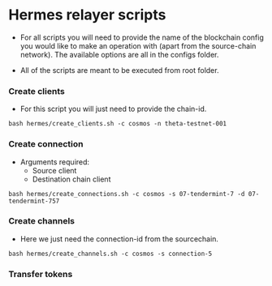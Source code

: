 # Hermes relayer scripts

* For all scripts you will need to provide the name of the blockchain config you would like to make an operation with (apart from the source-chain network). The available options are all in the configs folder.

* All of the scripts are meant to be executed from root folder.

### Create clients

* For this script you will just need to provide the chain-id.

```
bash hermes/create_clients.sh -c cosmos -n theta-testnet-001
```

### Create connection

* Arguments required: 
    * Source client
    * Destination chain client

```
bash hermes/create_connections.sh -c cosmos -s 07-tendermint-7 -d 07-tendermint-757
```

### Create channels

* Here we just need the connection-id from the sourcechain.

```
bash hermes/create_channels.sh -c cosmos -s connection-5
```

### Transfer tokens

